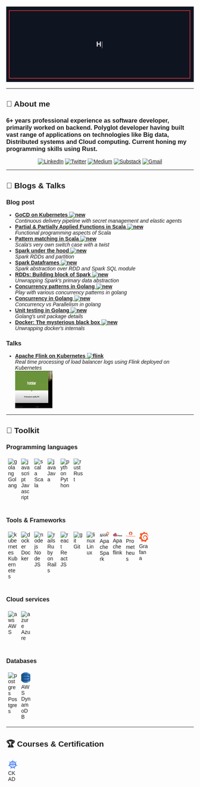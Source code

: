 <style type="text/css">
body {
  font-family: "Avenir", Helvetica, Arial, sans-serif;
}
.column {
  float: left;
  width: 5%;
  padding: 5px;
}

.row::after {
  content: "";
  clear: both;
  display: table;
}
</style>

<p align="center">
  <img src="https://github.com/thejasbabu/thejasbabu/raw/main/assets/github.gif" alt="Hi, I'm Thejas 👋  Welcome to my github profile 🚀">
</p>

---

<h2> 👾 About me </h2>

<h3> 6+ years professional experience as software developer, primarily worked on backend. Polyglot developer having built vast range of applications on technologies like Big data, Distributed systems and Cloud computing. Current honing my programming skills using Rust.
</h3>

<p align="center">
<a href="https://www.linkedin.com/in/iamthejasbabu/"><img src="https://img.shields.io/badge/LinkedIn--_.svg?style=social&logo=linkedin" alt="LinkedIn"></a>
<a href="https://twitter.com/thejas_babu"><img src="https://img.shields.io/badge/Twitter--_.svg?style=social&logo=twitter" alt="Twitter"></a>
<a href="https://medium.com/@thejasbabu"><img src="https://img.shields.io/badge/Medium--_.svg?style=social&logo=medium" alt="Medium"></a>
<a href="https://thejasbabu.substack.com/"><img src="https://img.shields.io/badge/Substack--_.svg?style=social&logo=substack" alt="Substack"></a>
<a href="mailto:thejasb99@gmail.com?subject=Hey"><img src="https://img.shields.io/badge/Gmail--_.svg?style=social&logo=gmail" alt="Gmail"></a>
</p>

---

<h2> 📝  Blogs & Talks </h2> 


<h3>Blog post</h3>
<ul>
  <li><a href="https://blog.hotstar.com/gocd-on-kubernetes-a4d90212d5f4"><b>GoCD on Kubernetes <img src="https://cdn.jsdelivr.net/gh/devicons/devicon/icons/kubernetes/kubernetes-plain.svg"" width="20" alt="new" /></b></a><br/><i>Continuous delivery pipeline with secret management and elastic agents</i></li>
  <li><a href="https://medium.com/@thejasbabu/partial-partially-applied-functions-in-scala-a0d179e7df3"><b>Partial & Partially Applied Functions in Scala <img src="https://cdn.jsdelivr.net/gh/devicons/devicon/icons/scala/scala-original.svg" width="20" alt="new" /></b></a><br/><i>Functional programming aspects of Scala</i></li>
  <li><a href="https://medium.com/@thejasbabu/scala-pattern-matching-9c9e73ba9a8a"><b>Pattern matching in Scala <img src="https://cdn.jsdelivr.net/gh/devicons/devicon/icons/scala/scala-original.svg" width="20" alt="new" /></b></a><br/><i>Scala's very own switch case with a twist</i></li>
  <li><a href="https://medium.com/@thejasbabu/spark-under-the-hood-partition-d386aaaa26b7"><b>Spark under the hood <img src="https://cdn.jsdelivr.net/gh/devicons/devicon/icons/apache/apache-original-wordmark.svg" width="20" alt="new" /></b></a><br/><i>Spark RDDs and partition</i></li>
  <li><a href="https://medium.com/@thejasbabu/spark-dataframes-10c349de04c"><b>Spark Dataframes <img src="https://cdn.jsdelivr.net/gh/devicons/devicon/icons/apache/apache-original-wordmark.svg" width="20" alt="new" /></b></a><br/><i>Spark abstraction over RDD and Spark SQL module</i></li>
  <li><a href="https://medium.com/@thejasbabu/rdds-building-block-of-spark-bf16136afbc6"><b>RDDs: Building block of Spark <img src="https://cdn.jsdelivr.net/gh/devicons/devicon/icons/apache/apache-original-wordmark.svg" width="20" alt="new" /></b></a><br/><i>Unwrapping Spark's primary data abstraction</i></li>
  <li><a href="https://medium.com/@thejasbabu/concurrency-patterns-golang-5c5e1bcd0833"><b>Concurrency patterns in Golang <img src="https://cdn.jsdelivr.net/gh/devicons/devicon/icons/go/go-original-wordmark.svg" width="20" alt="new" /></b></a><br/><i>Play with various concurrency patterns in golang</i></li>
  <li><a href="https://medium.com/@thejasbabu/concurrency-in-go-e4a61ec96491"><b>Concurrency in Golang <img src="https://cdn.jsdelivr.net/gh/devicons/devicon/icons/go/go-original-wordmark.svg" width="20" alt="new" /></b></a><br/><i>Concurrency vs Parallelism in golang</i></li>
  <li><a href="https://medium.com/@thejasbabu/testing-in-golang-c378b351002d"><b>Unit testing in Golang <img src="https://cdn.jsdelivr.net/gh/devicons/devicon/icons/go/go-original-wordmark.svg" width="20" alt="new" /></b></a><br/><i>Golang's unit package details</i></li>
  <li><a href="https://medium.com/@thejasbabu/docker-the-mysterious-black-box-338ee3139bed"><b>Docker: The mysterious black box <img src="https://cdn.jsdelivr.net/gh/devicons/devicon/icons/docker/docker-original-wordmark.svg" width="20" alt="new" /></b></a><br/><i>Unwrapping docker's internals</i></li>
</ul>

<h3>Talks</h3>
<ul>
  <li><a href="https://www.youtube.com/watch?v=AMSyjYNqYns"><b>Apache Flink on Kubernetes <img src="https://cdn.jsdelivr.net/gh/devicons/devicon/icons/kubernetes/kubernetes-plain.svg"" width="20" alt="flink" /></b></a><br/><i>Real time processing of load balancer logs using Flink deployed on Kubernetes</i><br>
  <img src="https://github.com/thejasbabu/thejasbabu/raw/main/assets/flink_talk.png" width="100" height="100" alt="Talk snapshot" />
  </li>
</ul>

---

<h2> 🧰  Toolkit </h2> 

<h3><b>Programming languages</b></h3>
<div class="row">
  <div class="column">
        <img src="https://cdn.jsdelivr.net/gh/devicons/devicon/icons/go/go-original.svg" width="50" alt="golang"/>
        <figcaption>Golang</figcaption>
  </div>
  <div class="column">
        <img src="https://cdn.jsdelivr.net/gh/devicons/devicon/icons/javascript/javascript-plain.svg" width="50" alt="javascript"/>
        <figcaption>Javascript</figcaption>
  </div>
  <div class="column">
        <img src="https://cdn.jsdelivr.net/gh/devicons/devicon/icons/scala/scala-original-wordmark.svg" width="50" alt="scala"/>
        <figcaption>Scala</figcaption>
  </div> 
  <div class="column">
        <img src="https://cdn.jsdelivr.net/gh/devicons/devicon/icons/java/java-original-wordmark.svg" width="50" alt="java"/>
        <figcaption>Java</figcaption>
  </div>    
  <div class="column">
        <img src="https://cdn.jsdelivr.net/gh/devicons/devicon/icons/python/python-original-wordmark.svg" width="50" alt="python"/>
        <figcaption>Python</figcaption>
  </div>  
  <div class="column">
        <img src="https://cdn.jsdelivr.net/gh/devicons/devicon/icons/rust/rust-plain.svg" width="50" alt="rust"/>
        <figcaption>Rust</figcaption>
  </div>
</div>
</br>
<h3><b>Tools & Frameworks</b></h3>
<div class="row">
  <div class="column">
        <img src="https://cdn.jsdelivr.net/gh/devicons/devicon/icons/kubernetes/kubernetes-plain-wordmark.svg" width="50" alt="kubernetes"/>
        <figcaption>Kubernetes</figcaption>
  </div>
  <div class="column">
        <img src="https://cdn.jsdelivr.net/gh/devicons/devicon/icons/docker/docker-original-wordmark.svg" width="50" alt="docker"/>
        <figcaption>Docker</figcaption>
  </div>
  <div class="column">
        <img src="https://cdn.jsdelivr.net/gh/devicons/devicon/icons/nodejs/nodejs-original-wordmark.svg" width="50" alt="nodejs"/>
        <figcaption>Node JS</figcaption>
  </div> 
  <div class="column">
        <img src="https://cdn.jsdelivr.net/gh/devicons/devicon/icons/rails/rails-original-wordmark.svg" width="50" alt="rails"/>
        <figcaption>Ruby on Rails</figcaption>
  </div>  
  <div class="column">
        <img src="https://cdn.jsdelivr.net/gh/devicons/devicon/icons/react/react-original-wordmark.svg" width="50" alt="react"/>
        <figcaption>ReactJS</figcaption>
  </div>  
  <div class="column">
        <img src="https://cdn.jsdelivr.net/gh/devicons/devicon/icons/git/git-plain-wordmark.svg" width="50" alt="git"/>
        <figcaption>Git</figcaption>
  </div>  
  <div class="column">
        <img src="https://cdn.jsdelivr.net/gh/devicons/devicon/icons/linux/linux-original.svg" width="50" alt="linux"/>
        <figcaption>Linux</figcaption>
  </div>  
  <div class="column">
        <img src="https://github.com/thejasbabu/thejasbabu/raw/main/assets/spark.svg" width="50" alt="spark"/>
        <figcaption>Apache Spark</figcaption>
  </div>  
  <div class="column">
        <img src="https://github.com/thejasbabu/thejasbabu/raw/main/assets/flink.svg" width="50" alt="spark"/>
        <figcaption>Apache flink</figcaption>
  </div>  
  <div class="column">
        <img src="https://github.com/thejasbabu/thejasbabu/raw/main/assets/prometheus.svg" width="50" alt="prometheus"/>
        <figcaption>Prometheus</figcaption>
  </div>  
  <div class="column">
        <img src="https://github.com/thejasbabu/thejasbabu/raw/main/assets/grafana.svg" width="50" alt="grafana"/>
        <figcaption>Grafana</figcaption>
  </div>  
</div>
</br>
<h3><b>Cloud services</b></h3>
<div class="row">
  <div class="column">
        <img src="https://cdn.jsdelivr.net/gh/devicons/devicon/icons/amazonwebservices/amazonwebservices-plain-wordmark.svg" width="50" alt="aws"/>
        <figcaption>AWS</figcaption>
  </div>
  <div class="column">
        <img src="https://cdn.jsdelivr.net/gh/devicons/devicon/icons/azure/azure-original-wordmark.svg" width="50" alt="azure"/>
        <figcaption>Azure</figcaption>
  </div>
</div>

</br>
<h3><b>Databases</b></h3>
<div class="row">
<div class="column">
        <img src="https://cdn.jsdelivr.net/gh/devicons/devicon/icons/postgresql/postgresql-original-wordmark.svg" width="50" alt="postgres"/>
        <figcaption>Postgres</figcaption>
</div>
<div class="column">
        <img src="https://github.com/thejasbabu/thejasbabu/raw/main/assets/dynamodb.svg" width="50" alt="dynamodb"/>
        <figcaption>AWS DynamoDB</figcaption>
</div>
</div>

---

<h2> 🏆 Courses & Certification </h2> 

<div class="row">
    <div class="column">
        <a href="https://www.credly.com/badges/6ad8b29c-dfd5-4325-9cca-bef9477ae57e/public_url">
        <img src="https://github.com/thejasbabu/thejasbabu/raw/main/assets/ckad.png" width="120" alt="ckad"/>
        </a>
        <figcaption>CKAD</figcaption>
        </div>
    </div>
</div>
